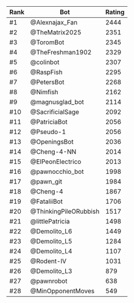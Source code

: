 Rank|Bot|Rating
---|---|---
#1|@Alexnajax_Fan|2444
#2|@TheMatrix2025|2351
#3|@ToromBot|2345
#4|@TheFreshman1902|2329
#5|@colinbot|2307
#6|@RaspFish|2295
#7|@PetersBot|2268
#8|@Nimfish|2162
#9|@magnusglad_bot|2114
#10|@SacrificialSage|2092
#11|@PatriciaBot|2056
#12|@Pseudo-1|2056
#13|@OpeningsBot|2036
#14|@Cheng-4-NN|2014
#15|@ElPeonElectrico|2013
#16|@pawnocchio_bot|1998
#17|@pawn_git|1984
#18|@Cheng-4|1867
#19|@FataliiBot|1706
#20|@ThinkingPileORubbish|1517
#21|@littlePatricia|1498
#22|@Demolito_L6|1449
#23|@Demolito_L5|1284
#24|@Demolito_L4|1107
#25|@Rodent-IV|1031
#26|@Demolito_L3|879
#27|@pawnrobot|638
#28|@MinOpponentMoves|549

